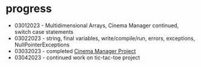 # progress

- 03012023 - Multidimensional Arrays, Cinema Manager continued, switch case statements
- 03022023 - string, final variables, write/compile/run, errors, exceptions, NullPointerExceptions
- 03032023 - completed [Cinema Manager Project](https://github.com/adamdelsol/CinemaRoomManager)
- 03042023 - continued work on tic-tac-toe project
